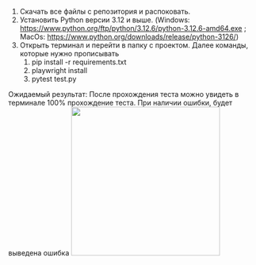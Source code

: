 1. Скачать все файлы с репозитория и распоковать.
2. Установить Python версии 3.12 и выше. (Windows: https://www.python.org/ftp/python/3.12.6/python-3.12.6-amd64.exe ; MacOs: https://www.python.org/downloads/release/python-3126/)
3. Открыть терминал и перейти в папку с проектом. Далее команды, которые нужно прописывать
    1. pip install -r requirements.txt
    2. playwright install
    3. pytest test.py

Ожидаемый результат: После прохождения теста можно увидеть в терминале 100% прохождение теста. При наличии ошибки, будет выведена ошибка
<img src="[https://i.imgur.com/f4Mt6hA.png](https://i.imgur.com/JbjuiO4.png)" width="300">
